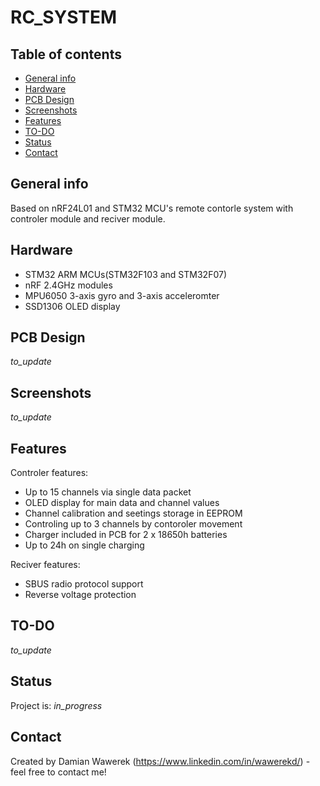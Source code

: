 # RC_SYSTEM


## Table of contents
* [General info](#general-info)
* [Hardware](#hardware)
* [PCB Design](#pcb_design)
* [Screenshots](#screenshots)
* [Features](#features)
* [TO-DO](#to_do)
* [Status](#status)
* [Contact](#contact)

## General info
Based on nRF24L01 and STM32 MCU's remote contorle system  with controler module and reciver module.

## Hardware
* STM32 ARM MCUs(STM32F103 and STM32F07)
* nRF 2.4GHz modules
* MPU6050 3-axis gyro and 3-axis acceleromter
* SSD1306 OLED display

## PCB Design
_to_update_

## Screenshots
_to_update_


## Features
Controler features:
 * Up to 15 channels via single data packet
 * OLED display for main data and channel values
 * Channel calibration and seetings storage in EEPROM
 * Controling up to 3 channels by contoroler movement 
 * Charger included in PCB for 2 x 18650h batteries
 * Up to 24h on single charging

Reciver features:
 * SBUS  radio protocol support
 * Reverse voltage protection


## TO-DO
_to_update_

## Status 
Project is: _in_progress_

## Contact
Created by Damian Wawerek (https://www.linkedin.com/in/wawerekd/) - feel free to contact me!
